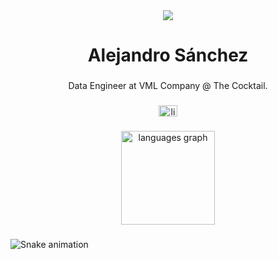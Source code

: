<div align="center">
  <img src="https://profile-counter.glitch.me/TCK-AlejandroSM/count.svg?"  />
</div>

###

<h1 align="center">Alejandro Sánchez</h1>

###

<p align="center">Data Engineer at VML Company @ The Cocktail.</p>

###

<div align="center">
  <a href="linkedin.com/alejandrosm" target="_blank">
    <img src="https://raw.githubusercontent.com/maurodesouza/profile-readme-generator/master/src/assets/icons/social/linkedin/default.svg" width="30" height="18" alt="linkedin logo"  />
  </a>
</div>

###

<div align="center">
  <img src="https://github-readme-stats.vercel.app/api/top-langs?username=TCK-AlejandroSM&locale=en&hide_title=true&layout=compact&card_width=320&langs_count=5&theme=dark&hide_border=true&order=2" height="150" alt="languages graph"  />
</div>

###

<img src="https://raw.githubusercontent.com/TCK-AlejandroSM/TCK-AlejandroSM/output/snake.svg" alt="Snake animation" />

###
